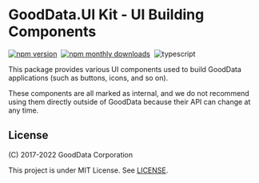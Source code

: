 # GoodData.UI Kit - UI Building Components

[![npm version](https://img.shields.io/npm/v/@gooddata/sdk-ui-kit)](https://www.npmjs.com/@gooddata/sdk-ui-kit)&nbsp;
[![npm monthly downloads](https://img.shields.io/npm/dm/@gooddata/sdk-ui-kit)](https://npmcharts.com/compare/@gooddata/sdk-ui-kit?minimal=true)&nbsp;
![typescript](https://img.shields.io/badge/typescript-first-blue?logo=typescript)

This package provides various UI components used to build GoodData applications (such as buttons, icons, and so on).

These components are all marked as internal, and we do not recommend using them directly outside of GoodData because their API can change at any time.

## License

(C) 2017-2022 GoodData Corporation

This project is under MIT License. See [LICENSE](https://github.com/gooddata/gooddata-ui-sdk/blob/master/libs/sdk-ui-kit/LICENSE).
